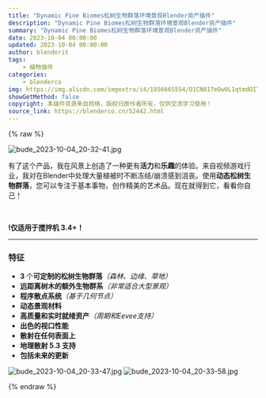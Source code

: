 ```yaml
---
title: "Dynamic Pine Biomes松树生物群落环境景观Blender资产插件"
description: "Dynamic Pine Biomes松树生物群落环境景观Blender资产插件"
summary: "Dynamic Pine Biomes松树生物群落环境景观Blender资产插件"
date: 2023-10-04 00:00:00
updated: 2023-10-04 00:00:00
author: blenderit
tags: 
    - 植物插件
categories:
    - blenderco
img: https://img.alicdn.com/imgextra/i4/1856665554/O1CN017eDw0L1qtmdOITyWg_!!1856665554.jpg
showGetMethod: false
copyright: 本插件资源来自网络，版权归原作者所有，仅供交流学习使用！
source_link: https://blenderco.cn/52442.html
---
```


{% raw %}
<p><img class="aligncenter" src="https://img.alicdn.com/imgextra/i4/1856665554/O1CN017eDw0L1qtmdOITyWg_!!1856665554.jpg" alt="bude_2023-10-04_20-32-41.jpg"></p><p>有了这个产品，我在风景上创造了一种更有<b>活力</b>和<b>乐趣</b>的体验。来自视频游戏行业，我对在Blender中处理大量植被时不断冻结/崩溃感到沮丧。使用<b>动态松树生物群落</b>，您可以专注于基本事物，创作精美的艺术品。现在就得到它，看看你自己！</p><p> </p><p><b>!仅适用于搅拌机 3.4+！</b></p><div class="line-4">
<hr>
</div><h3>特征</h3><ul>
<li><b>3 </b>个<b>可定制的松树</b><b>生物群落</b><i>（森林、边缘、草地）</i></li>
<li><b>远距离树木的额外生物群系</b><i>（非常适合大型景观）</i><b><br>
</b></li>
<li><b>程序散点系统</b><i>（基于几何节点）</i><b><br>
</b></li>
<li><b>动态景观材料</b><b><br>
</b></li>
<li><b>高质量和实时就绪</b><b>资产</b><i>（周期和Eevee支持）</i><b><br>
</b></li>
<li><b>出色的视口性能</b><b><br>
</b></li>
<li><b>散射在任何表面上<br>
</b></li>
<li><b>地理散射 5.3 支持</b></li>
<li><b>包括未来的更新</b></li>
</ul><p><img src="https://img.alicdn.com/imgextra/i4/1856665554/O1CN01Jihz7x1qtmdOIRMME_!!1856665554.jpg" alt="bude_2023-10-04_20-33-47.jpg"> <img src="https://img.alicdn.com/imgextra/i2/1856665554/O1CN01XI2CXm1qtmdIrVvlr_!!1856665554.jpg" alt="bude_2023-10-04_20-33-58.jpg"></p>
<div style="display: none">blenderco</div>
{% endraw %}